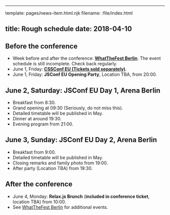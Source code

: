 ----
template: pages/news-item.html.njk
filename: :file/index.html

title: Rough schedule
date: 2018-04-10
----

## Before the conference

- Week before and after the conference: **[WhatTheFest Berlin](http://wwwtf.berlin/)**. The event schedule is still incomplete. Check back regularly.
- June 1, Friday: **[CSSConf EU (Tickets sold separately)](https://2018.cssconf.eu/)**.
- June 1, Friday: **JSConf EU Opening Party**, Location TBA, from 20:00.

## June 2, Saturday: **JSConf EU Day 1**, Arena Berlin

- Breakfast from 8:30.
- Grand opening at 09:30 (Seriously, do not miss this).
- Detailed timetable will be published in May.
- Dinner at around 19:30.
- Evening program from 21:00.

## June 3, Sunday: **JSConf EU Day 2**, Arena Berlin

- Breakfast from 9:00.
- Detailed timetable will be published in May.
- Closing remarks and family photo from 19:00.
- After party (Location TBA) from 19:30.

## After the conference

- June 4, Monday: **Relax.js Brunch** (**included in conference ticket**, location TBA) from 10:00.
- See [WhatTheFest Berlin](http://wwwtf.berlin/) for additional events.
